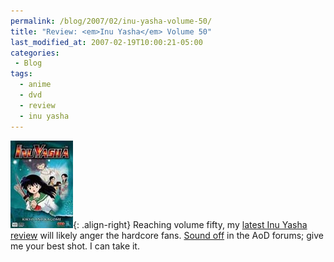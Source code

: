 ```yaml
---
permalink: /blog/2007/02/inu-yasha-volume-50/
title: "Review: <em>Inu Yasha</em> Volume 50"
last_modified_at: 2007-02-19T10:00:21-05:00
categories:
 - Blog
tags:
  - anime
  - dvd
  - review
  - inu yasha
---
```


![Inu Yasha Volume 50](/assets/images/reviews/inu_yasha-volume50.jpg){: .align-right}
Reaching volume fifty, my [latest Inu Yasha review](http://www.animeondvd.com/reviews2/disc_reviews/5969.php) will likely
anger the hardcore fans. [Sound off](http://www.animeondvd.com/forum/showtopic.php?tid/17526/) in the AoD forums; give
me your best shot. I can take it.